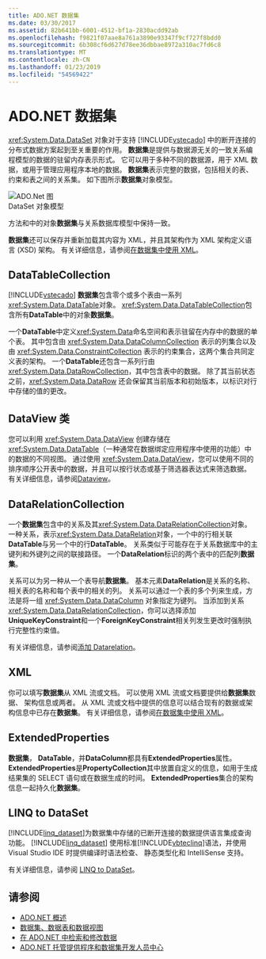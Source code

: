 ```yaml
---
title: ADO.NET 数据集
ms.date: 03/30/2017
ms.assetid: 82b641bb-6001-4512-bf1a-2830acdd92ab
ms.openlocfilehash: f9821f07aae8a761a3890e93347f9cf727f8bdd0
ms.sourcegitcommit: 6b308cf6d627d78ee36dbbae8972a310ac7fd6c8
ms.translationtype: MT
ms.contentlocale: zh-CN
ms.lasthandoff: 01/23/2019
ms.locfileid: "54569422"
---
```

# <a name="adonet-datasets"></a>ADO.NET 数据集
<xref:System.Data.DataSet> 对象对于支持 [!INCLUDE[vstecado](../../../../includes/vstecado-md.md)] 中的断开连接的分布式数据方案起到至关重要的作用。 **数据集**是提供与数据源无关的一致关系编程模型的数据的驻留内存表示形式。 它可以用于多种不同的数据源，用于 XML 数据，或用于管理应用程序本地的数据。 **数据集**表示完整的数据，包括相关的表、 约束和表之间的关系集。 如下图所示**数据集**对象模型。  
  
 ![ADO.Net 图](../../../../docs/framework/data/adonet/media/ado-1-bpuedev11.png "ado_1_bpuedev11")  
DataSet 对象模型  
  
 方法和中的对象**数据集**与关系数据库模型中保持一致。  
  
 **数据集**还可以保存并重新加载其内容为 XML，并且其架构作为 XML 架构定义语言 (XSD) 架构。 有关详细信息，请参阅[在数据集中使用 XML](../../../../docs/framework/data/adonet/dataset-datatable-dataview/using-xml-in-a-dataset.md)。  
  
## <a name="the-datatablecollection"></a>DataTableCollection  
 [!INCLUDE[vstecado](../../../../includes/vstecado-md.md)] **数据集**包含零个或多个表由一系列<xref:System.Data.DataTable>对象。 <xref:System.Data.DataTableCollection>包含所有**DataTable**中的对象**数据集**。  
  
 一个**DataTable**中定义<xref:System.Data>命名空间和表示驻留在内存中的数据的单个表。 其中包含由 <xref:System.Data.DataColumnCollection> 表示的列集合以及由 <xref:System.Data.ConstraintCollection> 表示的约束集合，这两个集合共同定义表的架构。 一个**DataTable**还包含一系列行由<xref:System.Data.DataRowCollection>，其中包含表中的数据。 除了其当前状态之前，<xref:System.Data.DataRow> 还会保留其当前版本和初始版本，以标识对行中存储的值的更改。  
  
## <a name="the-dataview-class"></a>DataView 类  
 您可以利用 <xref:System.Data.DataView> 创建存储在 <xref:System.Data.DataTable>（一种通常在数据绑定应用程序中使用的功能）中的数据的不同视图。 通过使用 <xref:System.Data.DataView>，您可以使用不同的排序顺序公开表中的数据，并且可以按行状态或基于筛选器表达式来筛选数据。 有关详细信息，请参阅[Dataview](../../../../docs/framework/data/adonet/dataset-datatable-dataview/dataviews.md)。  
  
## <a name="the-datarelationcollection"></a>DataRelationCollection  
 一个**数据集**包含中的关系及其<xref:System.Data.DataRelationCollection>对象。 一种关系，表示<xref:System.Data.DataRelation>对象，一个中的行相关联**DataTable**与另一个中的行**DataTable**。 关系类似于可能存在于关系数据库中的主键列和外键列之间的联接路径。 一个**DataRelation**标识的两个表中的匹配列**数据集**。  
  
 关系可以为另一种从一个表导航**数据集**。 基本元素**DataRelation**是关系的名称、 相关表的名称和每个表中的相关的列。 关系可以通过一个表的多个列来生成，方法是将一组 <xref:System.Data.DataColumn> 对象指定为键列。 当添加到关系<xref:System.Data.DataRelationCollection>，你可以选择添加**UniqueKeyConstraint**和一个**ForeignKeyConstraint**相关列发生更改时强制执行完整性约束值。  
  
 有关详细信息，请参阅[添加 Datarelation](../../../../docs/framework/data/adonet/dataset-datatable-dataview/adding-datarelations.md)。  
  
## <a name="xml"></a>XML  
 你可以填写**数据集**从 XML 流或文档。 可以使用 XML 流或文档要提供给**数据集**数据、 架构信息或两者。 从 XML 流或文档中提供的信息可以结合现有的数据或架构信息中已存在**数据集**。 有关详细信息，请参阅[在数据集中使用 XML](../../../../docs/framework/data/adonet/dataset-datatable-dataview/using-xml-in-a-dataset.md)。  
  
## <a name="extendedproperties"></a>ExtendedProperties  
 **数据集**， **DataTable**，并**DataColumn**都具有**ExtendedProperties**属性。 **ExtendedProperties**是**PropertyCollection**其中放置自定义的信息，如用于生成结果集的 SELECT 语句或在数据生成的时间。 **ExtendedProperties**集合的架构信息一起持久化**数据集**。  
  
## <a name="linq-to-dataset"></a>LINQ to DataSet  
 [!INCLUDE[linq_dataset](../../../../includes/linq-dataset-md.md)]为数据集中存储的已断开连接的数据提供语言集成查询功能。 [!INCLUDE[linq_dataset](../../../../includes/linq-dataset-md.md)] 使用标准[!INCLUDE[vbteclinq](../../../../includes/vbteclinq-md.md)]语法，并使用 Visual Studio IDE 时提供编译时语法检查、 静态类型化和 IntelliSense 支持。  
  
 有关详细信息，请参阅 [LINQ to DataSet](../../../../docs/framework/data/adonet/linq-to-dataset.md)。  
  
## <a name="see-also"></a>请参阅
- [ADO.NET 概述](../../../../docs/framework/data/adonet/ado-net-overview.md)
- [数据集、数据表和数据视图](../../../../docs/framework/data/adonet/dataset-datatable-dataview/index.md)
- [在 ADO.NET 中检索和修改数据](../../../../docs/framework/data/adonet/retrieving-and-modifying-data.md)
- [ADO.NET 托管提供程序和数据集开发人员中心](https://go.microsoft.com/fwlink/?LinkId=217917)

